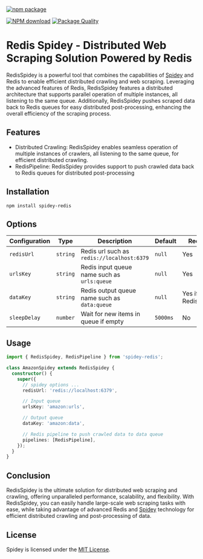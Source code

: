 
[![npm package](https://nodei.co/npm/spidey-redis.png?downloads=true&downloadRank=true&stars=true)](https://nodei.co/npm/spidey-redis/)

[![NPM download][download-image]][download-url]
[![Package Quality][quality-image]][quality-url]

[quality-image]: https://packagequality.com/shield/spidey-redis.svg
[quality-url]: https://packagequality.com/#?package=spidey-redis
[download-image]: https://img.shields.io/npm/dm/spidey-redis.svg?style=flat-square
[download-url]: https://npmjs.org/package/spidey-redis

# Redis Spidey - Distributed Web Scraping Solution Powered by Redis

RedisSpidey is a powerful tool that combines the capabilities of [Spidey](https://github.com/asad-haider/spidey) and Redis to enable efficient distributed crawling and web scraping. Leveraging the advanced features of Redis, RedisSpidey features a distributed architecture that supports parallel operation of multiple instances, all listening to the same queue. Additionally, RedisSpidey pushes scraped data back to Redis queues for easy distributed post-processing, enhancing the overall efficiency of the scraping process.

## Features

- Distributed Crawling: RedisSpidey enables seamless operation of multiple instances of crawlers, all listening to the same queue, for efficient distributed crawling.
- RedisPipeline: RedisSpidey provides support to push crawled data back to Redis queues for distributed post-processing

## Installation

```
npm install spidey-redis
```

## Options
| Configuration | Type | Description | Default | Required |
| --- | --- | --- | --- | --- |
| `redisUrl` | `string` | Redis url such as `redis://localhost:6379` | `null` | Yes |
| `urlsKey` | `string` | Redis input queue name such as `urls:queue` | `null` | Yes |
| `dataKey` | `string` | Redis output queue name such as `data:queue` | `null` | Yes if using RedisPipeline |
| `sleepDelay` | `number` | Wait for new items in queue if empty | `5000ms` | No |

## Usage

```typescript
import { RedisSpidey, RedisPipeline } from 'spidey-redis';

class AmazonSpidey extends RedisSpidey {
  constructor() {
    super({
      // spidey options ...
      redisUrl: 'redis://localhost:6379',

      // Input queue
      urlsKey: 'amazon:urls',

      // Output queue
      dataKey: 'amazon:data',

      // Redis pipeline to push crawled data to data queue 
      pipelines: [RedisPipeline],
    });
  }
}
```

## Conclusion

RedisSpidey is the ultimate solution for distributed web scraping and crawling, offering unparalleled performance, scalability, and flexibility. With RedisSpidey, you can easily handle large-scale web scraping tasks with ease, while taking advantage of advanced Redis and [Spidey](https://github.com/asad-haider/spidey) technology for efficient distributed crawling and post-processing of data.


## License

Spidey is licensed under the [MIT License](https://opensource.org/licenses/MIT).

